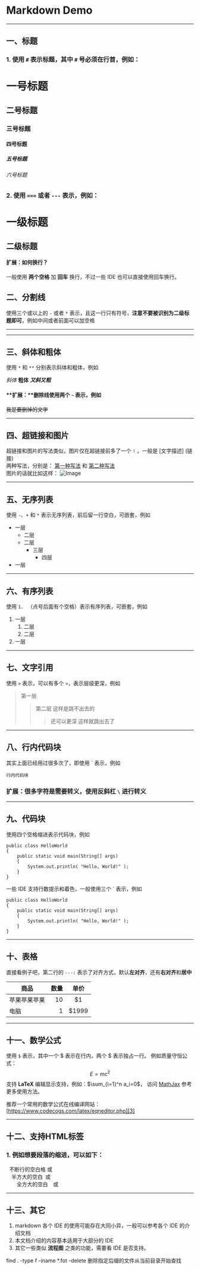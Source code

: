# Markdown Demo  

- - -

## 一、标题

### 1. 使用 `#` 表示标题，其中 `#` 号必须在行首，例如：  

# 一号标题
## 二号标题
### 三号标题
#### 四号标题
##### 五号标题
###### 六号标题

### 2. 使用 `===` 或者 `---` 表示，例如：  

一级标题
===

二级标题
---

#### **扩展：如何换行？**
一般使用 **两个空格** 加 **回车** 换行，不过一些 IDE 也可以直接使用回车换行。  


## 二、分割线

使用三个或以上的 `-` 或者 `*`  表示，且这一行只有符号，**注意不要被识别为二级标题即可**，例如中间或者前面可以加空格

- - -

* * *


## 三、斜体和粗体

使用 `*` 和 `**` 分别表示斜体和粗体，例如  

*斜体* 
**粗体** 
***又斜又粗***

#### **扩展：**删除线使用两个 `~` 表示，例如  

~~我是要删掉的文字~~

- - -


## 四、超链接和图片

超链接和图片的写法类似，图片仅在超链接前多了一个 `!` ，一般是 [文字描述] (链接)  
两种写法，分别是： [第一种写法](https://www.baidu.com/) 和 [第二种写法][1]  
图片的话就比如这样： ![Image][2]  

[1]: https://www.baidu.com/  
[2]: https://www.zybuluo.com/static/img/logo.png 
- - -


## 五、无序列表

使用 `-`、`+` 和 `*` 表示无序列表，前后留一行空白，可嵌套，例如

+ 一层
    - 二层
    - 二层
        * 三层
            + 四层
+ 一层

- - -


## 六、有序列表

使用 `1. ` （点号后面有个空格）表示有序列表，可嵌套，例如

1. 一层
    1. 二层
    2. 二层
2. 一层

- - -


## 七、文字引用

使用 `>` 表示，可以有多个 `>`，表示层级更深，例如

> 第一层
>>第二层
>这样是跳不出去的
>>> 还可以更深
> 这样就跳出去了  
- - -


## 八、行内代码块

其实上面已经用过很多次了，即使用 \` 表示，例如

`行内代码块`
### 扩展：很多字符是需要转义，使用反斜杠 `\` 进行转义

- - -


## 九、代码块

使用四个空格缩进表示代码块，例如

    public class HelloWorld
    {
        public static void main(String[] args)
        { 
            System.out.println( "Hello, World!" );
        }
    }

一些 IDE 支持行数提示和着色，一般使用三个 \` 表示，例如

```
public class HelloWorld
{
    public static void main(String[] args)
    { 
        System.out.println( "Hello, World!" );
    }
}
```
- - -


## 十、表格

直接看例子吧，第二行的 `---:` 表示了对齐方式，默认**左对齐**，还有**右对齐**和**居中**  

|商品|数量|单价|
|---|---:|:---:|
|苹果苹果苹果|10|\$1|
|电脑|1|\$1999|

- - -


## 十一、数学公式

使用 `$` 表示，其中一个 \$ 表示在行内，两个 \$ 表示独占一行。
例如质量守恒公式：$$E=mc^2$$
支持 **LaTeX** 编辑显示支持，例如：$\sum_{i=1}^n a_i=0$， 访问 [MathJax][2] 参考更多使用方法。

推荐一个常用的数学公式在线编译网站： [https://www.codecogs.com/latex/eqneditor.php][3]  

[2]: http://meta.math.stackexchange.com/questions/5020/mathjax-basic-tutorial-and-quick-reference  

[3]: https://www.codecogs.com/latex/eqneditor.php  

- - -


## 十二、支持HTML标签

### 1. 例如想要段落的缩进，可以如下：

&nbsp;&nbsp;不断行的空白格&nbsp;或&#160;  
&ensp;&ensp;半方大的空白&ensp;或&#8194;  
&emsp;&emsp;全方大的空白&emsp;或&#8195;  


- - -

## 十三、其它
1. markdown 各个 IDE 的使用可能存在大同小异，一般可以参考各个 IDE 的介绍文档
2. 本文档介绍的内容基本适用于大部分的 IDE
3. 其它一些类似 **流程图** 之类的功能，需要看 IDE 是否支持。





find . -type f -iname \*.fot -delete    删除指定后缀的文件从当前目录开始查找
